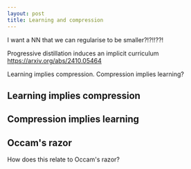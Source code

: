 ```yaml
---
layout: post
title: Learning and compression
---
```


I want a NN that we can regularise to be smaller?!?!!??!


Progressive distillation induces an implicit curriculum
https://arxiv.org/abs/2410.05464

Learning implies compression.
Compression implies learning?

## Learning implies compression


## Compression implies learning


## Occam's razor

How does this relate to Occam's razor?

